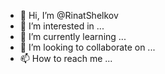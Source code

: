 - 👋 Hi, I’m @RinatShelkov
- 👀 I’m interested in ...
- 🌱 I’m currently learning ...
- 💞️ I’m looking to collaborate on ...
- 📫 How to reach me ...

<!---
RinatShelkov/RinatShelkov is a ✨ special ✨ repository because its `README.md` (this file) appears on your GitHub profile.
You can click the Preview link to take a look at your changes.
--->
